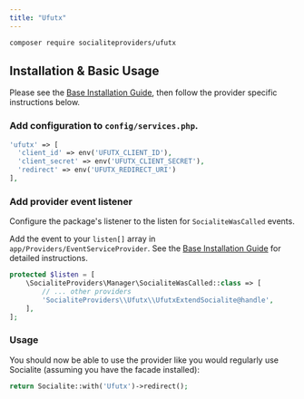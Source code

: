 ```yaml
---
title: "Ufutx"
---
```


```bash
composer require socialiteproviders/ufutx
```

## Installation & Basic Usage

Please see the [Base Installation Guide](https://socialiteproviders.com/usage.html), then follow the provider specific instructions below.

### Add configuration to `config/services.php`.

```php
'ufutx' => [    
  'client_id' => env('UFUTX_CLIENT_ID'),  
  'client_secret' => env('UFUTX_CLIENT_SECRET'),  
  'redirect' => env('UFUTX_REDIRECT_URI') 
],
```

### Add provider event listener

Configure the package's listener to the listen for `SocialiteWasCalled` events. 

Add the event to your `listen[]` array  in `app/Providers/EventServiceProvider`. See the [Base Installation Guide](https://socialiteproviders.com/usage.html) for detailed instructions.

```php
protected $listen = [
    \SocialiteProviders\Manager\SocialiteWasCalled::class => [
        // ... other providers
        'SocialiteProviders\\Ufutx\\UfutxExtendSocialite@handle',
    ],
];
```

### Usage

You should now be able to use the provider like you would regularly use Socialite (assuming you have the facade installed):

```php
return Socialite::with('Ufutx')->redirect();
```
